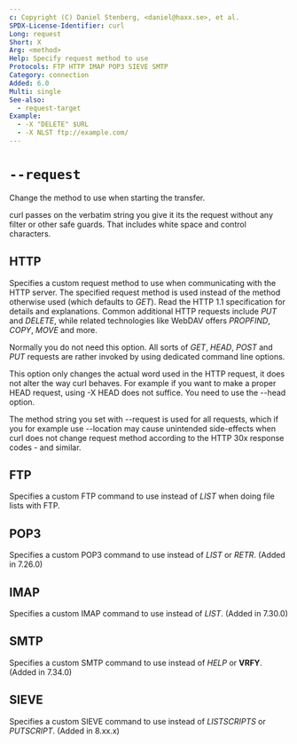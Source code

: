 ```yaml
---
c: Copyright (C) Daniel Stenberg, <daniel@haxx.se>, et al.
SPDX-License-Identifier: curl
Long: request
Short: X
Arg: <method>
Help: Specify request method to use
Protocols: FTP HTTP IMAP POP3 SIEVE SMTP
Category: connection
Added: 6.0
Multi: single
See-also:
  - request-target
Example:
  - -X "DELETE" $URL
  - -X NLST ftp://example.com/
---
```


# `--request`

Change the method to use when starting the transfer.

curl passes on the verbatim string you give it its the request without any
filter or other safe guards. That includes white space and control characters.

## HTTP
Specifies a custom request method to use when communicating with the HTTP
server. The specified request method is used instead of the method otherwise
used (which defaults to *GET*). Read the HTTP 1.1 specification for details
and explanations. Common additional HTTP requests include *PUT* and *DELETE*,
while related technologies like WebDAV offers *PROPFIND*, *COPY*, *MOVE* and
more.

Normally you do not need this option. All sorts of *GET*, *HEAD*, *POST* and
*PUT* requests are rather invoked by using dedicated command line options.

This option only changes the actual word used in the HTTP request, it does not
alter the way curl behaves. For example if you want to make a proper HEAD
request, using -X HEAD does not suffice. You need to use the --head option.

The method string you set with --request is used for all requests, which
if you for example use --location may cause unintended side-effects when curl
does not change request method according to the HTTP 30x response codes - and
similar.

## FTP
Specifies a custom FTP command to use instead of *LIST* when doing file lists
with FTP.

## POP3
Specifies a custom POP3 command to use instead of *LIST* or *RETR*.
(Added in 7.26.0)

## IMAP
Specifies a custom IMAP command to use instead of *LIST*. (Added in 7.30.0)

## SMTP
Specifies a custom SMTP command to use instead of *HELP* or **VRFY**. (Added in 7.34.0)

## SIEVE
Specifies a custom SIEVE command to use instead of *LISTSCRIPTS* or
*PUTSCRIPT*. (Added in 8.xx.x)
